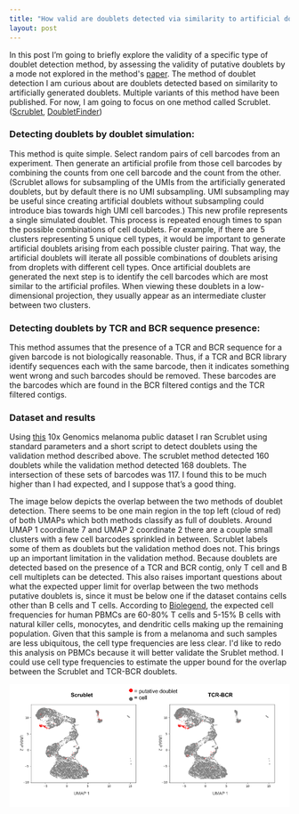 ```yaml
---
title: "How valid are doublets detected via similarity to artificial doublets?"
layout: post
---
```


In this post I’m going to briefly explore the validity of a specific 
type of doublet detection method, by assessing the validity of putative 
doublets by a mode not explored in the method's [paper][scrublet-link]. The method 
of doublet detection I am curious about are doublets detected based 
on similarity to artificially generated doublets. Multiple variants of
this method have been published. For now, I am going to focus on one 
method called Scrublet. ([Scrublet][scrublet-link], [DoubletFinder][doubletfinder-link])

### Detecting doublets by doublet simulation:
This method is quite simple. Select random pairs of cell barcodes from
an experiment. Then generate an artificial profile from those cell
barcodes by combining the counts from one cell barcode and the count 
from the other. (Scrublet allows for subsampling of the UMIs from the
artificially generated doublets, but by default there is no UMI
subsampling. UMI subsampling may be useful since creating artificial
doublets without subsampling could introduce bias towards high UMI cell
barcodes.) This new profile represents a single simulated doublet. This
process is repeated enough times to span the possible combinations of
cell doublets. For example, if there are 5 clusters representing 5 unique
cell types, it would be important to generate artificial doublets
arising from each possible cluster pairing. That way, the artificial
doublets will iterate all possible combinations of doublets arising from
droplets with different cell types. Once artificial doublets are
generated the next step is to identify the cell barcodes which are most
similar to the artificial profiles. When viewing these doublets in a
low-dimensional projection, they usually appear as an intermediate
cluster between two clusters.

### Detecting doublets by TCR and BCR sequence presence:
This method assumes that the presence of a TCR and BCR sequence for a
given barcode is not biologically reasonable. Thus, if a TCR and BCR
library identify sequences each with the same barcode, then it indicates
something went wrong and such barcodes should be removed. These barcodes
are the barcodes which are found in the BCR filtered contigs and the
TCR filtered contigs.

### Dataset and results
Using [this][dataset-link] 10x Genomics melanoma public dataset I ran Scrublet using
standard parameters and a short script to detect doublets using the
validation method described above. The scrublet method detected 160
doublets while the validation method detected 168 doublets. The
intersection of these sets of barcodes was 117. I found this to be much
higher than I had expected, and I suppose that’s a good thing.

The image below depicts the overlap between the two methods of doublet
detection. There seems to be one main region in the top left (cloud of red) of both UMAPs
which both methods classify as full of doublets. Around UMAP 1 coordinate 7 and 
UMAP 2 coordinate 2 there are a couple small clusters with a few cell
barcodes sprinkled in between. Scrublet labels some of them as doublets
but the validation method does not. This brings up an important 
limitation in the validation method. Because doublets are detected based
on the presence of a TCR and BCR contig, only T cell and B cell multiplets can be
detected. This also raises important questions about what the expected 
upper limit for overlap between the two methods putative doublets is,
since it must be below one if the dataset contains cells other than B cells and T cells. According to [Biolegend][biolegend-cellfreq-link], the expected cell frequencies for human PBMCs are
60-80% T cells and 5-15% B cells with natural killer cells, monocytes,
and dendritic cells making up the remaining population. Given that this 
sample is from a melanoma and such samples are less ubiquitous, the 
cell type frequencies are less clear. I'd like to 
redo this analysis on PBMCs because it will better validate the Srublet
method. I could use cell type frequencies to estimate the upper bound for
the overlap between the Scrublet and TCR-BCR doublets.

![doublets](/assets/scrublet-vs-tcrbcr-doublets.png)

[scrublet-link]: https://doi.org/10.1016/j.cels.2018.11.005
[doubletfinder-link]: https://doi.org/10.1016/j.cels.2019.03.003
[dataset-link]: https://support.10xgenomics.com/single-cell-vdj/datasets/4.0.0/sc5p_v2_hs_melanoma_10k?
[biolegend-cellfreq-link]: https://www.biolegend.com/en-us/blog/expected-cell-frequencies
